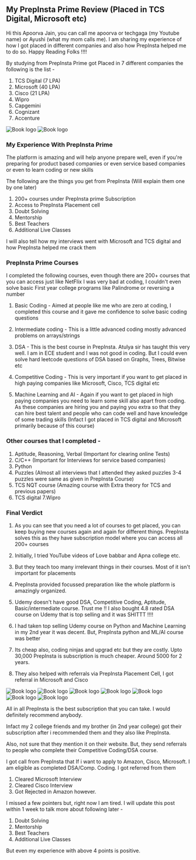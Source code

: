 ## My PrepInsta Prime Review (Placed in TCS Digital, Microsoft etc)

Hi this Apoorva Jain, you can call me apoorva or techgaga (my Youtube name) or Ayushi (what my mom calls me). I am sharing my experience of how I got placed in different companies and also how PrepInsta helped me to do so. Happy Reading Folks !!!!


By studying from PrepInsta Prime got Placed in 7 different companies the following is the list -

1. TCS Digital (7 LPA)
2. Microsoft (40 LPA)
3. Cisco (21 LPA)
4. Wipro
5. Capgemini
6. Cognizant
7. Accenture

![Book logo](11e624_91b5064ebdc14e80bab0888910a2367b_mv2.jpg)
![Book logo](11e624_7a5eed7cbdc84520873ce372adc071fc_mv2.jpg)


### My Experience With PrepInsta Prime

The platform is amazing and will help anyone prepare well, even if you're preparing for product based companies or even service based companies or even to learn coding or new skills


The following are the things you get from PrepInsta (Will explain them one by one later)

1. 200+ courses under PrepInsta prime Subscription
2. Access to PrepInsta Placement cell
3. Doubt Solving
4. Mentorship
5. Best Teachers
6. Additional Live Classes

I will also tell how my interviews went with Microsoft and TCS digital and how PrepInsta helped me crack them


### PrepInsta Prime Courses

I completed the following courses, even though there are 200+ courses that you can access just like NetFlix
I was very bad at coding, I couldn't even solve basic First year college programs like Palindrome or reversing a number

1. Basic Coding - Aimed at people like me who are zero at coding, I completed this course and it gave me confidence to solve basic coding questions

2. Intermediate coding - This is a little advanced coding mostly advanced problems on arrays/strings

3. DSA - This is the best course in PrepInsta. Atulya sir has taught this very well. I am in ECE student and I was not good in coding. But I could even solve hard leetcode questions of DSA based on Graphs, Trees, Bitwise etc

4. Competitive Coding - This is very important if you want to get placed in high paying companies like Microsoft, Cisco, TCS digital etc

5. Machine Learning and AI - Again if you want to get placed in high paying companies you need to learn some skill also apart from coding. As these companies are hiring you and paying you extra so that they can hire best talent and people who can code well and have knowledge of some trading skills (Infact I got placed in TCS digital and Microsoft primarily because of this course)

### Other courses that I completed -

1. Aptitude, Reasoning, Verbal (Important for clearing online Tests)
2. C/C++ (Important for Interviews for service based companies)
3. Python
4. Puzzles (Almost all interviews that I attended they asked puzzles 3-4 puzzles were same as given in PrepInsta Course)
5. TCS NQT course (Amazing course with Extra theory for TCS and previous papers)
6. TCS digital
7.Wipro

### Final Verdict

1. As you can see that you need a lot of courses to get placed, you can keep buying new courses again and again for different things. PrepInsta solves this as they have subscription model where you can access all 200+ courses

2. Initially, I tried YouTube videos of Love babbar and Apna college etc. 

3. But they teach too many irrelevant things in their courses. Most of it isn't important for placements

4. PrepInsta provided focussed preparation like the whole platform is amazingly organized.

5. Udemy doesn't have good DSA, Competitive Coding, Aptitude, Basic/intermediate course. Trust me !! I also bought 4.8 rated DSA course on Udemy that is top selling and it was SHITTT !!!! 

6. I had taken top selling Udemy course on Python and Machine Learning in my 2nd year it was decent. But, PrepInsta python and ML/AI course was better

7. Its cheap also, coding ninjas and upgrad etc but they are costly. Upto 30,000 PrepInsta is subscription is much cheaper. Around 5000 for 2 years.

8. They also helped with referrals via PrepInsta Placement Cell, I got referral in Microsoft and Cisco

![Book logo](11e624_15f88e4926684a219396e8c881c5e98d_mv2.jpg)
![Book logo](11e624_3e5c66e7485f457ea464535108b4f10f_mv2.jpg)
![Book logo](11e624_3e8e5816a1b044c986040ce90a1623cb_mv2.jpg)
![Book logo](11e624_50a5ee1c60fb495fb8632cb99eab4982_mv2.jpg)
![Book logo](11e624_8c49e8aaea4e4e77abd5bcce6c29b59b_mv2.jpg)
![Book logo](11e624_9d64ccbf63384bc2b5e10f9e6a8ec067_mv2.jpg)
![Book logo](11e624_a19b9e6dd7874c45ac8d5d9df01e7234_mv2.jpg)


All in all PrepInsta is the best subscription that you can take. I would definitely recommend anybody.

Infact my 2 college friends and my brother (in 2nd year college) got their subscription after i recommended them and they also like PrepInsta.

Also, not sure that they mention it on their website. But, they send referrals to people who complete their Competitive Coding/DSA course.

I got call from PrepInsta that If i want to apply to Amazon, Cisco, Microsoft. I am eligible as completed DSA/Comp. Coding. I got referred from them


1. Cleared Microsoft Interview 
2. Cleared Cisco Interview
3. Got Rejected in Amazon however.

I missed a few pointers but, right now I am tired. I will update this post within 1 week to talk more about following later -

1. Doubt Solving
2. Mentorship
3. Best Teachers
4. Additional Live Classes

But even my experience with above 4 points is positive.

